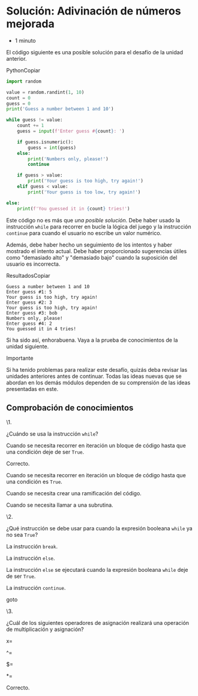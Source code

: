 # Solución: Adivinación de números mejorada

- 1 minuto

El código siguiente es una posible solución para el desafío de la unidad anterior.

PythonCopiar

```python
import random

value = random.randint(1, 10)
count = 0
guess = 0
print('Guess a number between 1 and 10')

while guess != value:
    count += 1
    guess = input(f'Enter guess #{count}: ')

    if guess.isnumeric():
        guess = int(guess)
    else:
        print('Numbers only, please!')
        continue

    if guess > value:
        print('Your guess is too high, try again!')
    elif guess < value:
        print('Your guess is too low, try again!')

else:
    print(f'You guessed it in {count} tries!')
```

Este código no es más que *una posible solución*. Debe haber usado la instrucción `while` para recorrer en bucle la lógica del juego y la instrucción `continue` para cuando el usuario no escribe un valor numérico.

Además, debe haber hecho un seguimiento de los intentos y haber mostrado el intento actual. Debe haber proporcionado sugerencias útiles como "demasiado alto" y "demasiado bajo" cuando la suposición del usuario es incorrecta.

ResultadosCopiar

```output
Guess a number between 1 and 10
Enter guess #1: 5
Your guess is too high, try again!
Enter guess #2: 3
Your guess is too high, try again!
Enter guess #3: bob
Numbers only, please!
Enter guess #4: 2
You guessed it in 4 tries!
```

Si ha sido así, enhorabuena. Vaya a la prueba de conocimientos de la unidad siguiente.

 Importante

Si ha tenido problemas para realizar este desafío, quizás deba revisar las unidades anteriores antes de continuar. Todas las ideas nuevas que se abordan en los demás módulos dependen de su comprensión de las ideas presentadas en este.



## Comprobación de conocimientos

\1. 

¿Cuándo se usa la instrucción `while`?



Cuando se necesita recorrer en iteración un bloque de código hasta que una condición deje de ser `True`.

Correcto.



Cuando se necesita recorrer en iteración un bloque de código hasta que una condición es `True`.



Cuando se necesita crear una ramificación del código.



Cuando se necesita llamar a una subrutina.

\2. 

¿Qué instrucción se debe usar para cuando la expresión booleana `while` ya no sea `True`?



La instrucción `break`.



La instrucción `else`.

La instrucción `else` se ejecutará cuando la expresión booleana `while` deje de ser `True`.



La instrucción `continue`.



goto

\3. 

¿Cuál de los siguientes operadores de asignación realizará una operación de multiplicación y asignación?



x=



^=



$=



*=

Correcto.

